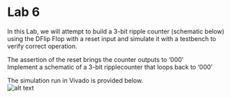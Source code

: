 # Lab 6
In this Lab, we will attempt to build a 3-bit ripple counter (schematic below) using the DFlip Flop with a reset input and simulate it with a testbench to verify correct operation. <br/>

The assertion of the reset brings the counter outputs to ‘000’ <br/>
Implement a schematic of a 3-bit ripplecounter that loops back to ‘000’


The simulation run in Vivado is provided below. <br/>
![alt text](https://i.imgur.com/fx0bF2R.png)


